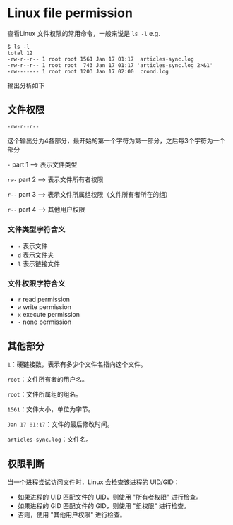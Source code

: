 # Linux file permission

查看Linux 文件权限的常用命令，一般来说是 `ls -l` e.g.

```shell
$ ls -l
total 12
-rw-r--r-- 1 root root 1561 Jan 17 01:17  articles-sync.log
-rw-r--r-- 1 root root  743 Jan 17 01:17 'articles-sync.log 2>&1'
-rw------- 1 root root 1203 Jan 17 02:00  crond.log
```

输出分析如下

## 文件权限

```
-rw-r--r--
```

这个输出分为4各部分，最开始的第一个字符为第一部分，之后每3个字符为一个部分

`-` part 1 –> 表示文件类型

`rw-` part 2 –> 表示文件所有者权限

`r--` part 3 –> 表示文件所属组权限（文件所有者所在的组）

`r--` part 4 –> 其他用户权限

### 文件类型字符含义

- `-` 表示文件
- `d` 表示文件夹
- `l` 表示链接文件

### 文件权限字符含义

- `r` read permission
- `w` write permission
- `x` execute permission
- `-` none permission

## 其他部分

`1`：硬链接数，表示有多少个文件名指向这个文件。

`root`：文件所有者的用户名。

`root`：文件所属组的组名。

`1561`：文件大小，单位为字节。

`Jan 17 01:17`：文件的最后修改时间。

`articles-sync.log`：文件名。

## 权限判断

当一个进程尝试访问文件时，Linux 会检查该进程的 UID/GID：

- 如果进程的 UID 匹配文件的 UID，则使用 "所有者权限" 进行检查。
- 如果进程的 GID 匹配文件的 GID，则使用 "组权限" 进行检查。
- 否则，使用 "其他用户权限" 进行检查。